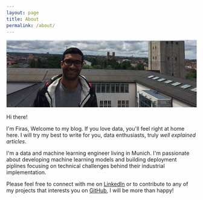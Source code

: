 ```yaml
---
layout: page
title: About
permalink: /about/
---
```


![image](/assets/images/0_profile.png)

Hi there!

I'm Firas, Welcome to my blog. If you love data, you'll feel right at home here. 
I will try my best to write for you, data enthusiasts, truly *well explained articles*. 

I'm a data and machine learning engineer living in Munich. I'm passionate about developing machine learning models and building deployment piplines focusing on technical challenges behind their industrial implementation. 

Please feel free to connect with me on [LinkedIn](https://www.linkedin.com/in/firas-esbai-049aab129/) or to contribute to any of my projects that interests you on [GitHub](https://github.com/firasesbai), I will be more than happy!